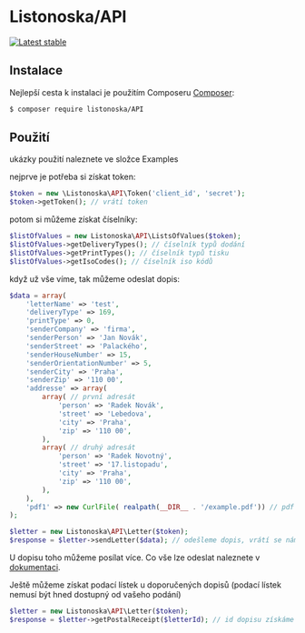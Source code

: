 Listonoska/API
======

[![Latest stable](https://img.shields.io/packagist/v/listonoska/API.svg)](https://packagist.org/packages/Listonoska/API)

Instalace
------------

Nejlepší cesta k instalaci je použitím Composeru [Composer](http://getcomposer.org/):

```sh
$ composer require listonoska/API
```

Použití
------------
ukázky použití naleznete ve složce Examples

nejprve je potřeba si získat token:

```PHP
$token = new \Listonoska\API\Token('client_id', 'secret');
$token->getToken(); // vrátí token
```

potom si můžeme získat číselníky:
```PHP
$listOfValues = new Listonoska\API\ListsOfValues($token);
$listOfValues->getDeliveryTypes(); // číselník typů dodání
$listOfValues->getPrintTypes(); // číselník typů tisku
$listOfValues->getIsoCodes(); // číselník iso kódů
```

když už vše víme, tak můžeme odeslat dopis:
```PHP
$data = array(
    'letterName' => 'test',
    'deliveryType' => 169,
    'printType' => 0,
    'senderCompany' => 'firma',
    'senderPerson' => 'Jan Novák',
    'senderStreet' => 'Palackého',
    'senderHouseNumber' => 15,
    'senderOrientationNumber' => 5,
    'senderCity' => 'Praha',
    'senderZip' => '110 00',
    'addresse' => array( 
        array( // první adresát
            'person' => 'Radek Novák',
            'street' => 'Lebedova',
            'city' => 'Praha',
            'zip' => '110 00',
        ),
        array( // druhý adresát
            'person' => 'Radek Novotný',
            'street' => '17.listopadu',
            'city' => 'Praha',
            'zip' => '110 00',
        ),	
    ),
    'pdf1' => new CurlFile( realpath(__DIR__ . '/example.pdf')) // pdf soubor
);

$letter = new Listonoska\API\Letter($token); 
$response = $letter->sendLetter($data); // odešleme dopis, vrátí se nám info o odeslaném dopisu
```
U dopisu toho můžeme posílat více. Co vše lze odeslat naleznete v [dokumentaci](http://docs.listonoska.apiary.io/#reference/prace-s-dopisem/odeslani-dopisu/odeslani-dopisu).


Ještě můžeme získat podací lístek u doporučených dopisů (podací lístek nemusí být hned dostupný od vašeho podání)
```PHP
$letter = new Listonoska\API\Letter($token); 
$response = $letter->getPostalReceipt($letterId); // id dopisu získáme z odpovědi po odeslání dopisu
```
